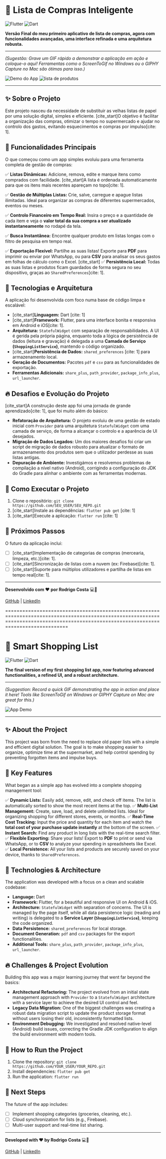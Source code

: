 # 🛒 Lista de Compras Inteligente

![Flutter](https://img.shields.io/badge/Flutter-02569B?style=for-the-badge&logo=flutter&logoColor=white)
![Dart](https://img.shields.io/badge/Dart-0175C2?style=for-the-badge&logo=dart&logoColor=white)

**Versão Final do meu primeiro aplicativo de lista de compras, agora com funcionalidades avançadas, uma interface refinada e uma arquitetura robusta.**

---

*(Sugestão: Grave um GIF rápido a demonstrar a aplicação em ação e coloque-o aqui! Ferramentas como o ScreenToGif no Windows ou o GIPHY Capture no Mac são ótimas para isso.)*

![Demo do App](URL_DO_SEU_GIF_AQUI.gif)
![lista de produtos](https://github.com/user-attachments/assets/7340d7fe-7697-4429-808b-4bbf22dc756c)

---

## ✨ Sobre o Projeto

Este projeto nasceu da necessidade de substituir as velhas listas de papel por uma solução digital, simples e eficiente. [cite_start]O objetivo é facilitar a organização das compras, otimizar o tempo no supermercado e ajudar no controlo dos gastos, evitando esquecimentos e compras por impulso[cite: 1].

## 📌 Funcionalidades Principais

O que começou como um app simples evoluiu para uma ferramenta completa de gestão de compras:

✅ **Listas Dinâmicas:** Adicione, remova, edite e marque itens como comprados com facilidade. [cite_start]A lista é ordenada automaticamente para que os itens mais recentes apareçam no topo[cite: 1].

✅ **Gestão de Múltiplas Listas:** Crie, salve, carregue e apague listas ilimitadas. Ideal para organizar as compras de diferentes supermercados, eventos ou meses.

✅ **Controlo Financeiro em Tempo Real:** Insira o preço e a quantidade de cada item e veja o **valor total da sua compra a ser atualizado instantaneamente** no rodapé da tela.

✅ **Busca Instantânea:** Encontre qualquer produto em listas longas com o filtro de pesquisa em tempo real.

✅ **Exportação Flexível:** Partilhe as suas listas! Exporte para **PDF** para imprimir ou enviar por WhatsApp, ou para **CSV** para analisar os seus gastos em folhas de cálculo como o Excel.
[cite_start]
✅ **Persistência Local:** Todas as suas listas e produtos ficam guardados de forma segura no seu dispositivo, graças ao `SharedPreferences`[cite: 1].

## 🚀 Tecnologias e Arquitetura

A aplicação foi desenvolvida com foco numa base de código limpa e escalável:

- [cite_start]**Linguagem:** Dart [cite: 1]
- [cite_start]**Framework:** Flutter, para uma interface bonita e responsiva em Android e iOS[cite: 1].
- **Arquitetura:** `StatefulWidget` com separação de responsabilidades. A UI é gerida pela própria página, enquanto toda a lógica de persistência de dados (leitura e gravação) é delegada a uma **Camada de Serviço (`ShoppingListService`)**, mantendo o código organizado.
- [cite_start]**Persistência de Dados:** `shared_preferences` [cite: 1] para armazenamento local.
- **Geração de Documentos:** Pacotes `pdf` e `csv` para as funcionalidades de exportação.
- **Ferramentas Adicionais:** `share_plus`, `path_provider`, `package_info_plus`, `url_launcher`.

## 🔥 Desafios e Evolução do Projeto

[cite_start]A construção deste app foi uma jornada de grande aprendizado[cite: 1], que foi muito além do básico:

- **Refatoração de Arquitetura:** O projeto evoluiu de uma gestão de estado inicial com `Provider` para uma arquitetura `StatefulWidget` com uma camada de serviço, de forma a alcançar o controlo e a aparência de UI desejados.
- **Migração de Dados Legados:** Um dos maiores desafios foi criar um script de migração de dados robusto para atualizar o formato de armazenamento dos produtos sem que o utilizador perdesse as suas listas antigas.
- **Depuração de Ambiente:** Investigámos e resolvemos problemas de compilação a nível nativo (Android), corrigindo a configuração do JDK do Gradle para alinhar o ambiente com as ferramentas modernas.

## 📲 Como Executar o Projeto

1.  Clone o repositório: `git clone https://github.com/SEU_USER/SEU_REPO.git`
2.  [cite_start]Instale as dependências: `flutter pub get` [cite: 1]
3.  [cite_start]Execute a aplicação: `flutter run` [cite: 1]

## 🎯 Próximos Passos

O futuro da aplicação inclui:
- [ ] [cite_start]Implementação de categorias de compras (mercearia, limpeza, etc.)[cite: 1].
- [ ] [cite_start]Sincronização de listas com a nuvem (ex: Firebase)[cite: 1].
- [ ] [cite_start]Suporte para múltiplos utilizadores e partilha de listas em tempo real[cite: 1].

---

**Desenvolvido com ❤️ por Rodrigo Costa** 💻🚀

[GitHub](https://github.com/RodrigoCosta1983) | [LinkedIn](https://www.linkedin.com/in/dev-rodrigo-costa/)



========================================================================================================================================================================================



# 🛒 Smart Shopping List

![Flutter](https://img.shields.io/badge/Flutter-02569B?style=for-the-badge&logo=flutter&logoColor=white)
![Dart](https://img.shields.io/badge/Dart-0175C2?style=for-the-badge&logo=dart&logoColor=white)

**The final version of my first shopping list app, now featuring advanced functionalities, a refined UI, and a robust architecture.**

---

*(Suggestion: Record a quick GIF demonstrating the app in action and place it here! Tools like ScreenToGif on Windows or GIPHY Capture on Mac are great for this.)*

![App Demo](URL_FOR_YOUR_GIF_HERE.gif)

---

## ✨ About the Project

This project was born from the need to replace old paper lists with a simple and efficient digital solution. The goal is to make shopping easier to organize, optimize time at the supermarket, and help control spending by preventing forgotten items and impulse buys.

## 📌 Key Features

What began as a simple app has evolved into a complete shopping management tool:

✅ **Dynamic Lists:** Easily add, remove, edit, and check off items. The list is automatically sorted to show the most recent items at the top.
✅ **Multi-List Management:** Create, save, load, and delete unlimited lists. Ideal for organizing shopping for different stores, events, or months.
✅ **Real-Time Cost Tracking:** Input the price and quantity for each item and watch the **total cost of your purchase update instantly** at the bottom of the screen.
✅ **Instant Search:** Find any product in long lists with the real-time search filter.
✅ **Flexible Exporting:** Share your lists! Export to **PDF** to print or send via WhatsApp, or to **CSV** to analyze your spending in spreadsheets like Excel.
✅ **Local Persistence:** All your lists and products are securely saved on your device, thanks to `SharedPreferences`.

## 🚀 Technologies & Architecture

The application was developed with a focus on a clean and scalable codebase:

- **Language:** Dart
- **Framework:** Flutter, for a beautiful and responsive UI on Android & iOS.
- **Architecture:** `StatefulWidget` with separation of concerns. The UI is managed by the page itself, while all data persistence logic (reading and writing) is delegated to a **Service Layer (`ShoppingListService`)**, keeping the code organized.
- **Data Persistence:** `shared_preferences` for local storage.
- **Document Generation:** `pdf` and `csv` packages for the export functionalities.
- **Additional Tools:** `share_plus`, `path_provider`, `package_info_plus`, `url_launcher`.

## 🔥 Challenges & Project Evolution

Building this app was a major learning journey that went far beyond the basics:

- **Architectural Refactoring:** The project evolved from an initial state management approach with `Provider` to a `StatefulWidget` architecture with a service layer to achieve the desired UI control and feel.
- **Legacy Data Migration:** One of the biggest challenges was creating a robust data migration script to update the product storage format without users losing their old, inconsistently formatted lists.
- **Environment Debugging:** We investigated and resolved native-level (Android) build issues, correcting the Gradle JDK configuration to align the build environment with modern tools.

## 📲 How to Run the Project

1.  Clone the repository: `git clone https://github.com/YOUR_USER/YOUR_REPO.git`
2.  Install dependencies: `flutter pub get`
3.  Run the application: `flutter run`

## 🎯 Next Steps

The future of the app includes:
- [ ] Implement shopping categories (groceries, cleaning, etc.).
- [ ] Cloud synchronization for lists (e.g., Firebase).
- [ ] Multi-user support and real-time list sharing.

---

**Developed with ❤️ by Rodrigo Costa** 💻🚀

[GitHub](https://github.com/RodrigoCosta1983) | [LinkedIn](https://www.linkedin.com/in/dev-rodrigo-costa/)
